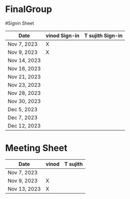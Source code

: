 # FinalGroup

#Signin Sheet

| Date        | vinod Sign-in    | T sujith Sign-in |
|-------------|------------------|------------------|
| Nov 7, 2023 |     X            |                  |
| Nov 9, 2023 |     X            |                  |              
| Nov 14, 2023|                  |                  |
| Nov 16, 2023|                  |                  |
| Nov 21, 2023|                  |                  |
| Nov 23, 2023|                  |                  |
| Nov 28, 2023|                  |                  |
| Nov 30, 2023|                  |                  |
| Dec 5, 2023 |                  |                  |
| Dec 7, 2023 |                  |                  |
| Dec 12, 2023|                  |                  |



# Meeting Sheet

| Date        | vinod            | T sujith         |
|-------------|------------------|------------------|
| Nov 7, 2023 |                  |                  |
| Nov 9, 2023 |     X            |                  |              
| Nov 13, 2023|     X            |                  |
